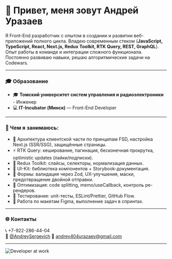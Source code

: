 # 👋 Привет, меня зовут Андрей Уразаев 

Я Front-End разработчик с опытом в создании и развитии веб-приложений полного цикла. 
Владею современным стеком (**JavaScript, TypeScript, React, Next.js, Redux Toolkit, RTK Query, REST, GraphQL**). 
Опыт работы в команде и интеграции сложного функционала. 
Постоянно развиваю навыки, решаю алгоритмические задачи на Codewars. 

---

### 🎓 Образование
- 🎓 **Томский университет систем управления и радиоэлектроники** - Инженер 
- 💻 **IT-Incubator (Минск)** — Front-End Developer

---

### 💼 Чем я занимаюсь:
- 🧩 Архитектура клиентской части по принципам FSD, настройка Next.js (SSR/SSG), защищённые страницы.
- ⚡ RTK Query: кеширование, пагинация, бесконечная прокрутка, optimistic updates (лайки/подписки).
- 🧠 Redux Toolkit: слайсы, селекторы, нормализация данных.
- 🧰 UI-Kit: библиотека компонентов + Storybook-документация.
- 🧾 Формы: валидация через Zod, UX-улучшения, маски, предотвращение двойной отправки.
- 🚀 Оптимизация: code splitting, memo/useCallback, контроль ре-рендеров.
- 🧪 Тестирование: unit-тесты, ESLint/Prettier, GitHub Flow.
- 🎨 Работа по макетам Figma, выполнение задач в спринтах.

---

### 🌐 Контакты
📞 +7-922-286-44-04  
💬 [@AndreySergevich](https://t.me/AndreySergevich)
📧 [andrey404urazaev@gmail.com](mailto:andrey404urazaev@gmail.com)  

---

![Developer at work](https://media4.giphy.com/media/v1.Y2lkPTc5MGI3NjExZjR0aTFxemE0Zm95M3JhNTAxOHVvM2Ezcm1lcnhqODQ5YXhveXVjYiZlcD12MV9pbnRlcm5hbF9naWZfYnlfaWQmY3Q9Zw/13HgwGsXF0aiGY/giphy.gif)
